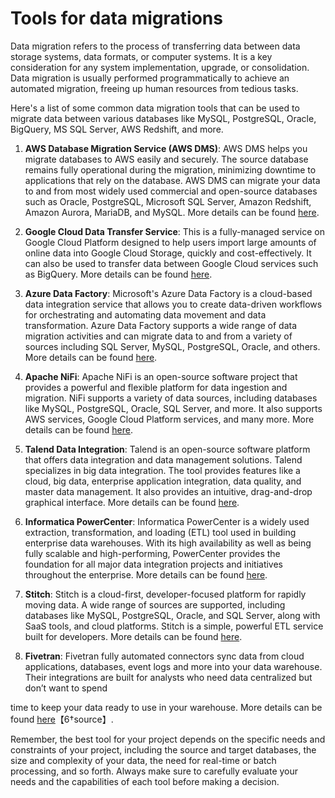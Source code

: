 # Tools for data migrations

Data migration refers to the process of transferring data between data storage systems, data formats, or computer systems. It is a key consideration for any system implementation, upgrade, or consolidation. Data migration is usually performed programmatically to achieve an automated migration, freeing up human resources from tedious tasks.

Here's a list of some common data migration tools that can be used to migrate data between various databases like MySQL, PostgreSQL, Oracle, BigQuery, MS SQL Server, AWS Redshift, and more.

1. **AWS Database Migration Service (AWS DMS)**: AWS DMS helps you migrate databases to AWS easily and securely. The source database remains fully operational during the migration, minimizing downtime to applications that rely on the database. AWS DMS can migrate your data to and from most widely used commercial and open-source databases such as Oracle, PostgreSQL, Microsoft SQL Server, Amazon Redshift, Amazon Aurora, MariaDB, and MySQL. More details can be found [here](https://aws.amazon.com/dms/).

2. **Google Cloud Data Transfer Service**: This is a fully-managed service on Google Cloud Platform designed to help users import large amounts of online data into Google Cloud Storage, quickly and cost-effectively. It can also be used to transfer data between Google Cloud services such as BigQuery. More details can be found [here](https://cloud.google.com/bigquery/docs/cloud-storage-transfer-service).

3. **Azure Data Factory**: Microsoft's Azure Data Factory is a cloud-based data integration service that allows you to create data-driven workflows for orchestrating and automating data movement and data transformation. Azure Data Factory supports a wide range of data migration activities and can migrate data to and from a variety of sources including SQL Server, MySQL, PostgreSQL, Oracle, and others. More details can be found [here](https://azure.microsoft.com/en-us/services/data-factory/).

4. **Apache NiFi**: Apache NiFi is an open-source software project that provides a powerful and flexible platform for data ingestion and migration. NiFi supports a variety of data sources, including databases like MySQL, PostgreSQL, Oracle, SQL Server, and more. It also supports AWS services, Google Cloud Platform services, and many more. More details can be found [here](https://nifi.apache.org/).

5. **Talend Data Integration**: Talend is an open-source software platform that offers data integration and data management solutions. Talend specializes in big data integration. The tool provides features like a cloud, big data, enterprise application integration, data quality, and master data management. It also provides an intuitive, drag-and-drop graphical interface. More details can be found [here](https://www.talend.com/products/data-integration/).

6. **Informatica PowerCenter**: Informatica PowerCenter is a widely used extraction, transformation, and loading (ETL) tool used in building enterprise data warehouses. With its high availability as well as being fully scalable and high-performing, PowerCenter provides the foundation for all major data integration projects and initiatives throughout the enterprise. More details can be found [here](https://www.informatica.com/products/data-integration/powercenter.html).

7. **Stitch**: Stitch is a cloud-first, developer-focused platform for rapidly moving data. A wide range of sources are supported, including databases like MySQL, PostgreSQL, Oracle, and SQL Server, along with SaaS tools, and cloud platforms. Stitch is a simple, powerful ETL service built for developers. More details can be found [here](https://www.stitchdata.com/).

8. **Fivetran**: Fivetran fully automated connectors sync data from cloud applications, databases, event logs and more into your data warehouse. Their integrations are built for analysts who need data centralized but don’t want to spend

time to keep your data ready to use in your warehouse. More details can be found [here](https://www.fivetran.com/)【6†source】.

Remember, the best tool for your project depends on the specific needs and constraints of your project, including the source and target databases, the size and complexity of your data, the need for real-time or batch processing, and so forth. Always make sure to carefully evaluate your needs and the capabilities of each tool before making a decision.
